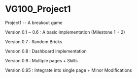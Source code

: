 # VG100_Project1
Project1 -- A breakout game

Version 0.1 ~ 0.6 : A basic implementation (Milestone 1 + 2)

Version 0.7 : Random Bricks

Version 0.8 : Dashboard implementation

Version 0.9 : Multiple pages + Skills

Version 0.95 : Integrate into single page + Minor Modifications

